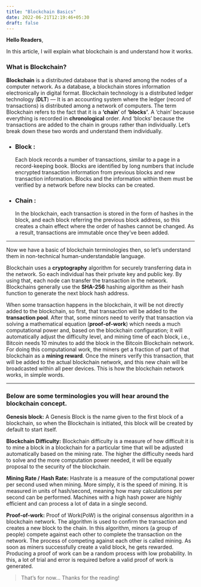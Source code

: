 ```yaml
---
title: "Blockchain Basics"
date: 2022-06-21T12:19:46+05:30
draft: false
---
```


<!-- # Blockchain in simple words -->

**Hello Readers**,

In this article, I will explain what blockchain is and understand how it works.

### What is Blockchain?

**Blockchain** is a distributed database that is shared among the nodes of a computer network. As a database, a blockchain stores information electronically in digital format. Blockchain technology is a distributed ledger technology (**DLT**) — It is an accounting system where the ledger (record of transactions) is distributed among a network of computers.
The term Blockchain refers to the fact that it is a **‘chain’** of **‘blocks’**. A ‘chain’ because everything is recorded in **chronological** order. And ‘blocks’ because the transactions are added to the chain in groups rather than individually. Let’s break down these two words and understand them individually.
 
- ### Block : 
    Each block records a number of transactions, similar to a page in a record-keeping    book. Blocks are identified by long numbers that include encrypted transaction information from previous blocks and new transaction information. Blocks and the information within them must be verified by a network before new blocks can be created.

- ### Chain : 
	In the blockchain, each transaction is stored in the form of hashes in the block, and each block referring the previous block address, so this creates a chain effect where the order of hashes cannot be changed. As a result, transactions are immutable once they’ve been added.  
---  

Now we have a basic of blockchain terminologies then, so let’s understand them in non-technical human-understandable language.

Blockchain uses a **cryptography** algorithm for securely transferring data in the network. So each individual has their private key and public key. By using that, each node can transfer the transaction in the network. Blockchains generally use the **SHA-256** hashing algorithm as their hash function to generate the next block hash address.

When some transaction happens in the blockchain, it will be not directly added to the blockchain, so first, that transaction will be added to the **transaction pool**. After that, some minors need to verify that transaction via solving a mathematical equation (**proof-of-work**) which needs a much computational power and, based on the blockchain configuration; it will automatically adjust the difficulty level, and mining time of each block, i.e., Bitcoin needs 10 minutes to add the block in the Bitcoin Blockchain network. For doing this computational work, the miners get a fraction of part of that blockchain as a **mining reward**. Once the miners verify this transaction, that will be added to the actual blockchain network, and this new chain will be broadcasted within all peer devices. This is how the blockchain network works, in simple words.

--- 

### Below are some terminologies you will hear around the blockchain concept.  

**Genesis block:** A Genesis Block is the name given to the first block of a blockchain, so when the Blockchain is initiated, this block will be created by default to start itself.

**Blockchain Difficulty:** Blockchain difficulty is a measure of how difficult it is to mine a block in a blockchain for a particular time that will be adjusted automatically based on the mining rate. The higher the difficulty needs hard to solve and the more computation power needed, it will be equally proposal to the security of the blockchain.
 
**Mining Rate / Hash Rate:** Hashrate is a measure of the computational power per second used when mining. More simply, it is the speed of mining. It is measured in units of hash/second, meaning how many calculations per second can be performed. Machines with a high hash power are highly efficient and can process a lot of data in a single second.

**Proof-of-work:** Proof of Work(PoW) is the original consensus algorithm in a blockchain network. The algorithm is used to confirm the transaction and creates a new block to the chain. In this algorithm, minors (a group of people) compete against each other to complete the transaction on the network. The process of competing against each other is called mining. As soon as miners successfully create a valid block, he gets rewarded. Producing a proof of work can be a random process with low probability. In this, a lot of trial and error is required before a valid proof of work is generated. 

> That’s for now…  Thanks for the reading!


